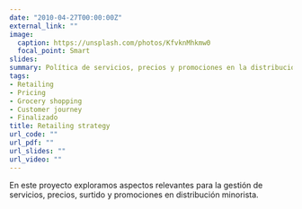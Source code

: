 ```yaml
---
date: "2010-04-27T00:00:00Z"
external_link: ""
image:
  caption: https://unsplash.com/photos/KfvknMhkmw0
  focal_point: Smart
slides: 
summary: Política de servicios, precios y promociones en la distribución minorista
tags:
- Retailing
- Pricing
- Grocery shopping
- Customer journey
- Finalizado
title: Retailing strategy
url_code: ""
url_pdf: ""
url_slides: ""
url_video: ""
---
```


En este proyecto exploramos aspectos relevantes para la gestión de servicios, precios, surtido y promociones en distribución minorista.
